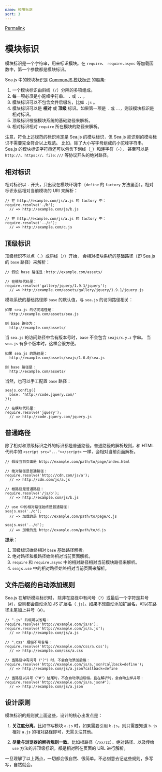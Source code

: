 ```yaml
---
name: 模块标识
sort: 3
---
```


[Permalink](https://github.com/seajs/seajs/issues/258 "Permalink to 模块标识 · Issue #258 · seajs/seajs · GitHub")

# 模块标识

模块标识是一个字符串，用来标识模块。在 `require`、 `require.async` 等加载函数中，第一个参数都是模块标识。

Sea.js 中的模块标识是 [CommonJS 模块标识](http://wiki.commonjs.org/wiki/Modules/1.1.1)
的超集:

  1. 一个模块标识由斜线（`/`）分隔的多项组成。
  2. 每一项必须是小驼峰字符串、 `.` 或 `..` 。
  3. 模块标识可以不包含文件后缀名，比如 `.js` 。
  4. 模块标识可以是 **相对** 或 **顶级** 标识。如果第一项是 `.` 或 `..`，则该模块标识是相对标识。
  5. 顶级标识根据模块系统的基础路径来解析。
  6. 相对标识相对 `require` 所在模块的路径来解析。

注意，符合上述规范的标识肯定是 Sea.js 的模块标识，但 Sea.js 能识别的模块标识不需要完全符合以上规范。
比如，除了大小写字母组成的小驼峰字符串，Sea.js 的模块标识字符串还可以包含下划线（`_`）和连字符（`-`）， 甚至可以是
`http://`、`https://`、`file:///` 等协议开头的绝对路径。

## 相对标识

相对标识以 `.` 开头，只出现在模块环境中（`define` 的 `factory` 方法里面）。相对标识永远相对当前模块的 URI 来解析：

    
    // 在 http://example.com/js/a.js 的 factory 中：
    require.resolve('./b');
      // => http://example.com/js/b.js
    
    // 在 http://example.com/js/a.js 的 factory 中：
    require.resolve('../c');
      // => http://example.com/c.js
    

## 顶级标识

顶级标识不以点（`.`）或斜线（`/`）开始， 会相对模块系统的基础路径（即 Sea.js 的 `base` 路径）来解析：

    
    // 假设 base 路径是：http://example.com/assets/
    
    // 在模块代码里：
    require.resolve('gallery/jquery/1.9.1/jquery');
      // => http://example.com/assets/gallery/jquery/1.9.1/jquery.js
    

模块系统的基础路径即 `base` 的默认值，与 `sea.js` 的访问路径相关：

    
    如果 sea.js 的访问路径是：
      http://example.com/assets/sea.js
    
    则 base 路径为：
      http://example.com/assets/
    

当 `sea.js` 的访问路径中含有版本号时，`base` 不会包含 `seajs/x.y.z` 字串。 当 `sea.js`
有多个版本时，这样会很方便。

    
    如果 sea.js 的路径是：
      http://example.com/assets/seajs/1.0.0/sea.js
    
    则 base 路径是：
      http://example.com/assets/
    

当然，也可以手工配置 `base` 路径：

    
    seajs.config({
      base: 'http://code.jquery.com/'
    });
    
    // 在模块代码里：
    require.resolve('jquery');
      // => http://code.jquery.com/jquery.js
    

## 普通路径

除了相对和顶级标识之外的标识都是普通路径。普通路径的解析规则，和 HTML 代码中的 `<script src="..."></script>`
一样，会相对当前页面解析。

    
    // 假设当前页面是 http://example.com/path/to/page/index.html
    
    // 绝对路径是普通路径：
    require.resolve('http://cdn.com/js/a');
      // => http://cdn.com/js/a.js
    
    // 根路径是普通路径：
    require.resolve('/js/b');
      // => http://example.com/js/b.js
    
    // use 中的相对路径始终是普通路径：
    seajs.use('./c');
      // => 加载的是 http://example.com/path/to/page/c.js
    
    seajs.use('../d');
      // => 加载的是 http://example.com/path/to/d.js
    

**提示**：

  1. 顶级标识始终相对 `base` 基础路径解析。
  2. 绝对路径和根路径始终相对当前页面解析。
  3. `require` 和 `require.async` 中的相对路径相对当前模块路径来解析。
  4. `seajs.use` 中的相对路径始终相对当前页面来解析。

## 文件后缀的自动添加规则

Sea.js 在解析模块标识时， 除非在路径中有问号（`?`）或最后一个字符是井号（`#`），否则都会自动添加 JS
扩展名（`.js`）。如果不想自动添加扩展名，可以在路径末尾加上井号（`#`）。

    
    // ".js" 后缀可以省略：
    require.resolve('http://example.com/js/a');
    require.resolve('http://example.com/js/a.js');
      // => http://example.com/js/a.js
    
    // ".css" 后缀不可省略：
    require.resolve('http://example.com/css/a.css');
      // => http://example.com/css/a.css
    
    // 当路径中有问号（"?"）时，不会自动添加后缀：
    require.resolve('http://example.com/js/a.json?callback=define');
      // => http://example.com/js/a.json?callback=define
    
    // 当路径以井号（"#"）结尾时，不会自动添加后缀，且在解析时，会自动去掉井号：
    require.resolve('http://example.com/js/a.json#');
      // => http://example.com/js/a.json
    

## 设计原则

模块标识的规则就上面这些，设计的核心出发点是：

  1. **关注度分离**。比如书写模块 `a.js` 时，如果需要引用 `b.js`，则只需要知道 `b.js` 相对 `a.js` 的相对路径即可，无需关注其他。

  2. **尽量与浏览器的解析规则一致**。比如根路径（`/xx/zz`）、绝对路径、以及传给 `use` 方法的非顶级标识，都是相对所在页面的 URL 进行解析。

一旦理解了以上两点，一切都会很自然、很简单。不必刻意去记这些规则，多写写，自然就会。

